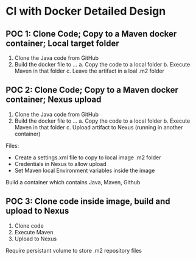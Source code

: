 # CI with Docker Detailed Design
## POC 1: Clone Code; Copy to a Maven docker container; Local target folder
1. Clone the Java code from GitHub
2. Build the docker file to ...
a. Copy the code to a local folder
b. Execute Maven in that folder
c. Leave the artifact in a loal .m2 folder

## POC 2: Clone Code; Copy to a Maven docker container; Nexus upload
1. Clone the Java code from GitHub
2. Build the docker file to ...
a. Copy the code to a local folder
b. Execute Maven in that folder
c. Upload artifact to Nexus (running in another container)

Files:
- Create a settings.xml file to copy to local image .m2 folder
- Credentials in Nexus to allow upload
- Set Maven local Environment variables inside the image


Build a container which contains Java, Maven, Github

## POC 3: Clone code inside image, build and upload to Nexus
1. Clone code
2. Execute Maven
3. Upload to Nexus

Require persistant volume to store .m2 repository files

 

